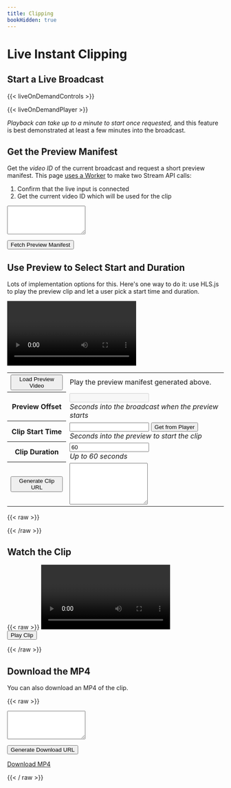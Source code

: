 ```yaml
---
title: Clipping
bookHidden: true
---
```


# Live Instant Clipping

## Start a Live Broadcast

{{< liveOnDemandControls >}}

{{< liveOnDemandPlayer >}}

_Playback can take up to a minute to start once requested,_ and this feature is
best demonstrated at least a few minutes into the broadcast.

## Get the Preview Manifest

Get the _video ID_ of the current broadcast and request a short preview manifest.
This page [uses a Worker](https://github.com/tsmith512/bframes/blob/trunk/functions/api/liveOnDemand/status.ts)
to make two Stream API calls:

1. Confirm that the live input is connected
2. Get the current video ID which will be used for the clip

<textarea class="output" id="preview-manifest-url" rows="4"></textarea>
<button id="preview-manifest">Fetch Preview Manifest</button>
<script>
  document.getElementById('preview-manifest').addEventListener('click', async (e) => {
    e.preventDefault();
    const status = await fetch('{{< HUGO_API_HOST >}}/api/liveOnDemand/status');
    if (status.ok) {
      const data = await status.json();
      if (data.state !== 'connected') {
        console.log('Live broadcast not currently running.');
        document.getElementById('preview-manifest-url').innerText =
          'Live broadcast not currently running / available.';
        return false;
      }
      console.log(`Live input ${data.input} recording to ${data.current}.`);
      // Stash this for the next script
      window.currentVideo = data.current;
      window.currentVideoUrl =
        `https://customer-igynxd2rwhmuoxw8.cloudflarestream.com/${data.current}`;
      document.getElementById('preview-manifest-url').innerText =
        `${window.currentVideoUrl}/manifest/video.m3u8?duration=3m`;
    }
  });
</script>

## Use Preview to Select Start and Duration

Lots of implementation options for this. Here's one way to do it: use HLS.js to
play the preview clip and let a user pick a start time and duration.

<script src="https://cdn.jsdelivr.net/npm/hls.js@1"></script>
<video controls id="preview-video"></video>

<table>
  <tr>
    <th><button id="preview-playback">Load Preview Video</button></th>
    <td>
      Play the preview manifest generated above.
    </td>
  </tr>
  <tr>
    <th>Preview Offset</th>
    <td>
      <input type="number" id="preview-offset" disabled />
      <br /><em>Seconds into the broadcast when the preview starts</em>
    </td>
  </tr>
  <tr>
    <th>Clip Start Time</th>
    <td>
      <input type="number" id="preview-start" />
      <button id="preview-time-capture">Get from Player</button>
      <br /><em>Seconds into the preview to start the clip</em>
    </td>
  </tr>
  <tr>
    <th>Clip Duration</th>
    <td>
      <input type="number" id="preview-duration" value="60" />
      <br /><em>Up to 60 seconds</em>
    </td>
  </tr>
  <tr>
    <th><button id="preview-make-clip">Generate Clip URL</button></th>
    <td>
      <textarea id="clip-base-url" rows="6" class="output"></textarea>
    </td>
  </tr>
</table>

<script>
  const previewButton = document.getElementById('preview-playback');
  const previewOffset = document.getElementById('preview-offset');
  const previewTimeCapture = document.getElementById('preview-time-capture');
  const previewStart = document.getElementById('preview-start');
  const previewDuration = document.getElementById('preview-duration');
  const previewGenerateUrl = document.getElementById('preview-make-clip');
  const clipBaseUrl = document.getElementById('clip-base-url');
</script>

{{< raw >}}
<script>
  const video = document.getElementById('preview-video');
  // FIRST IDEA: MODIFY THE XHR OBJECT
  const xhrModify = (xhr, url) => {
    // @TODO: THIS NEVER EXECUTES...??
    xhr.loadend = function () {
      console.log(xhr);
    }
    // @TODO: THIS NEVER EXECUTES --> so req's aren't being aborted... either?
    xhr.abort = function () {
      console.log(xhr);
    }
    // @TODO: THIS FIRES FOR ALL MANIFEST/SEG REQS BUT READYSTATE IS ALWAYS 1...
    // AND NEVER ADVANCES...
    xhr.onreadystatechange = function () {
      if (xhr.readyState === xhr.HEADERS_RECEIVED) {
        console.log(url);
        console.log(xhr.status);
        const clipStart = xhr.getResponseHeader('clip-start-seconds');
        console.log(clipStart);
      }
    };
  };

  // SECOND IDEA: OVERRIDE THE PLAYLIST LOADER CLASS TO INSPECT IT ON SUCCESS
  class pLoader extends Hls.DefaultConfig.loader {
    constructor(config) {
      super(config);
      var load = this.load.bind(this);
      this.load = function (context, config, callbacks) {
        if (context.type == 'manifest') {
          var onSuccess = callbacks.onSuccess;
          callbacks.onSuccess = function (response, stats, context, networkDetails) {
            // console.log(networkDetails);
            // @TODO: ^^ This isn't in the default example from the docs, but it
            // is a fourth argument passed to this handler and it is the XHR
            // and it DOES advance to ReadyState 4...
            window.currentPreviewStart = parseInt(networkDetails.getResponseHeader('clip-start-seconds'));
            previewOffset.value = window.currentPreviewStart;
            onSuccess(response, stats, context);
          };
        }
        load(context, config, callbacks);
      };
    }
  }

  const hls = new Hls({
    xhrSetup: xhrModify,
    pLoader: pLoader,
  });

  // Start playback of the preview manifest:
  previewButton.addEventListener('click', (e) => {
    e.preventDefault();
    if (window?.currentVideoUrl) {
      const videoSrc = window.currentVideoUrl + '/manifest/video.m3u8?duration=3m';
      if (Hls.isSupported()) {
        hls.loadSource(videoSrc);
        hls.attachMedia(video);
      } else if (video.canPlayType('application/vnd.apple.mpegurl')) {
        video.src = videoSrc;
      }
    } else {
      console.log('Fetch the preview manifest first');
    }
  });

  // Grab the time into the preview where the user is, fill in the form
  previewTimeCapture.addEventListener('click', (e) => {
    e.preventDefault();
    previewStart.value = Math.floor(video.currentTime);
  });

  // Generate the clip URL. We'll need the video ID, the offset of the preview
  // and the time into the preview where the user marked.
  previewGenerateUrl.addEventListener('click', (e) => {
    if (!previewStart.value) {
      clipBaseUrl.innerText = 'Need a start time';
      return;
    } else if (!previewDuration.value || parseInt(previewDuration.value) > 60) {
      clipBaseUrl.innerText = 'Need a preview duration set and no more than 60 seconds';
      return;
    } else if (!window.currentVideoUrl) {
      clipBaseUrl.innerText = 'Fetch preview manifest and start playback.';
      return;
    }

    window.clipUrl =
      `${window.currentVideoUrl}/manifest/clip.m3u8` +
      `?time=${parseInt(previewStart.value) + window.currentPreviewStart}s` +
      `&duration=${previewDuration.value}s`;

    clipBaseUrl.innerText = window.clipUrl;
  });
</script>
{{< /raw >}}

## Watch the Clip

{{< raw >}}
<video controls id="clip-video"></video>
<br /><button id="clip-start">Play Clip</button>

<script>
  const videoClip = document.getElementById('clip-video');

  const hlsClip = new Hls({});

  document.getElementById('clip-start').addEventListener('click', (e) => {
    e.preventDefault();
    if (!window?.clipUrl) {
      alert('Generate a clip above first');
      return;
    }

    if (Hls.isSupported()) {
      hlsClip.loadSource(window.clipUrl);
      hlsClip.attachMedia(videoClip);
    } else if (video.canPlayType('application/vnd.apple.mpegurl')) {
      videoClip.src = window.clipUrl;
    }
  });
</script>
{{< /raw >}}

## Download the MP4

You can also download an MP4 of the clip.

{{< raw >}}
<textarea class="output" id="clip-download-url" rows="4"></textarea>
<button id="clip-download-url-generate">Generate Download URL</button>

<p>
  <a id="clip-download-link" href="javascript:alert('Build a clip first.')">Download MP4</a>
</p>

<script>
  document.getElementById('clip-download-url-generate').addEventListener('click', (e) => {
    e.preventDefault();
    const downloadUrl =
      `${window.currentVideoUrl}/clip.mp4` +
      `?time=${parseInt(previewStart.value) + window.currentPreviewStart}s` +
      `&duration=${previewDuration.value}s` +
      `&filename=clip-test-${previewDuration.value}s.mp4`;

    document.getElementById('clip-download-url').innerText = downloadUrl;
    document.getElementById('clip-download-link').href = downloadUrl;
  });
</script>
{{< / raw >}}
